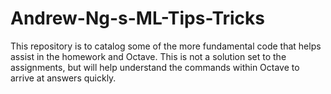 # Andrew-Ng-s-ML-Tips-Tricks
This repository is to catalog some of the more fundamental code that helps assist in the homework and Octave. This is not a solution set to the assignments, but will help understand the commands within Octave to arrive at answers quickly. 
